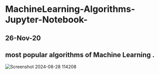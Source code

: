 # MachineLearning-Algorithms-Jupyter-Notebook-

26-Nov-20
------
most popular algorithms of  Machine Learning .
------------------------------------------------------
![Screenshot 2024-08-28 114208](https://github.com/user-attachments/assets/0d43d380-e3f6-4426-9994-9aa048be93d7 )
